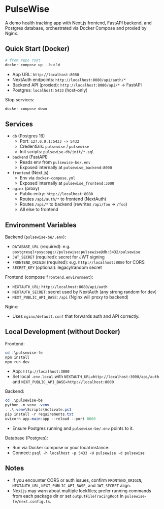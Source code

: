 # PulseWise

A demo health tracking app with Next.js frontend, FastAPI backend, and Postgres database, orchestrated via Docker Compose and proxied by Nginx.

## Quick Start (Docker)

```powershell
# from repo root
docker compose up --build
```

- App URL: `http://localhost:8080`
- NextAuth endpoints: `http://localhost:8080/api/auth/*`
- Backend API (proxied): `http://localhost:8080/api/*` → FastAPI
- Postgres: `localhost:5433` (host-only)

Stop services:
```powershell
docker compose down
```

## Services

- `db` (Postgres 16)
  - Port: `127.0.0.1:5433 -> 5432`
  - Credentials: `pulsewise` / `pulsewise`
  - Init scripts: `pulsewise-db/init/*.sql`
- `backend` (FastAPI)
  - Reads env from `pulsewise-be/.env`
  - Exposed internally at `pulsewise_backend:8000`
- `frontend` (Next.js)
  - Env via `docker-compose.yml`
  - Exposed internally at `pulsewise_frontend:3000`
- `nginx` (proxy)
  - Public entry: `http://localhost:8080`
  - Routes `/api/auth/*` to frontend (NextAuth)
  - Routes `/api/*` to backend (rewrites `/api/foo` → `/foo`)
  - All else to frontend

## Environment Variables

Backend (`pulsewise-be/.env`):
- `DATABASE_URL` (required): e.g. `postgresql+psycopg://pulsewise:pulsewise@db:5432/pulsewise`
- `JWT_SECRET` (required): secret for JWT signing
- `FRONTEND_ORIGIN` (required): e.g. `http://localhost:8080` for CORS
- `SECRET_KEY` (optional): legacy/random secret

Frontend (compose `frontend.environment`):
- `NEXTAUTH_URL`: `http://localhost:8080/api/auth`
- `NEXTAUTH_SECRET`: secret used by NextAuth (any strong random for dev)
- `NEXT_PUBLIC_API_BASE`: `/api` (Nginx will proxy to backend)

Nginx:
- Uses `nginx/default.conf` that forwards auth and API correctly.

## Local Development (without Docker)

Frontend:
```powershell
cd .\pulsewise-fe
npm install
npm run dev
```
- App: `http://localhost:3000`
- Set local `.env.local` with `NEXTAUTH_URL=http://localhost:3000/api/auth` and `NEXT_PUBLIC_API_BASE=http://localhost:8000`

Backend:
```powershell
cd .\pulsewise-be
python -m venv .venv
. .\.venv\Scripts\Activate.ps1
pip install -r requirements.txt
uvicorn app.main:app --reload --port 8000
```
- Ensure Postgres running and `pulsewise-be/.env` points to it.

Database (Postgres):
- Run via Docker compose or your local instance.
- Connect: `psql -h localhost -p 5433 -U pulsewise -d pulsewise`

## Notes
- If you encounter CORS or auth issues, confirm `FRONTEND_ORIGIN`, `NEXTAUTH_URL`, `NEXT_PUBLIC_API_BASE`, and `JWT_SECRET` align.
- Next.js may warn about multiple lockfiles; prefer running commands from each package dir or set `outputFileTracingRoot` in `pulsewise-fe/next.config.ts`.
